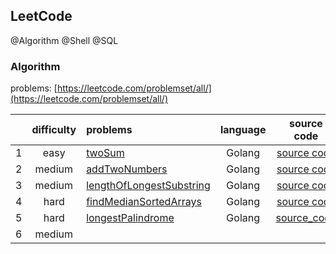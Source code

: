 ## LeetCode 

@Algorithm @Shell @SQL

### Algorithm 

problems: [https://leetcode.com/problemset/all/](https://leetcode.com/problemset/all/)

|   | difficulty |  problems | language | source code | test code |
| :----: | :----: | :---- | :----: | :----: | :----: |
| 1 | easy |  [twoSum](https://leetcode.com/problems/two-sum/) | Golang | [source code](./algorithm/golang/1_twoSum.go) | [test code](./algorithm/golang/1_twoSum_test.go)
| 2 | medium |  [addTwoNumbers](https://leetcode.com/problems/add-two-numbers/) | Golang | [source code](./algorithm/golang/2_addTwoNumbers.go) | [test code](./algorithm/golang/2_addTwoNumbers_test.go) |
| 3 | medium | [lengthOfLongestSubstring](https://leetcode.com/problems/longest-substring-without-repeating-characters/) | Golang | [source code](./algorithm/golang/3_lengthOfLongestSubstring.go) | [test code](./algorithm/golang/3_lengthOfLongestSubstring_test.go) |
| 4 | hard | [findMedianSortedArrays](https://leetcode.com/problems/median-of-two-sorted-arrays/) | Golang | [source code](./algorithm/golang/4_findMedianSortedArrays.go) | [test code](./algorithm/golang/4_findMedianSortedArrays_test.go) |
| 5 | hard | [longestPalindrome](https://leetcode.cn/problems/median-of-two-sorted-arrays/) | Golang | [source_code](./algorithm/golang/5_longestPalindrome.go) | [test_code](./algorithm/golang/5_longestPalindrome_test.go)
| 6 | medium | |||
